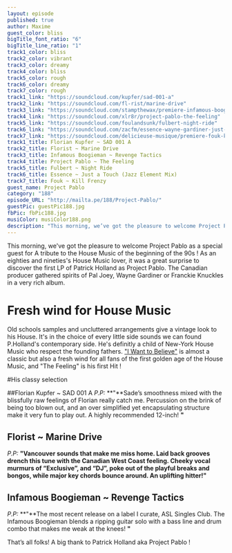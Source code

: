 ```yaml
---
layout: episode
published: true
author: Maxime
guest_color: bliss
bigTitle_font_ratio: "6"
bigTitle_line_ratio: "1"
track1_color: bliss
track2_color: vibrant
track3_color: dreamy
track4_color: bliss
track5_color: rough
track6_color: dreamy
track7_color: rough
track1_link: "https://soundcloud.com/kupfer/sad-001-a"
track2_link: "https://soundcloud.com/fl-rist/marine-drive"
track3_link: "https://soundcloud.com/stampthewax/premiere-infamous-boogieman-revenge-tactics"
track4_link: "https://soundcloud.com/xlr8r/project-pablo-the-feeling"
track5_link: "https://soundcloud.com/foulandsunk/fulbert-night-ride"
track6_link: "https://soundcloud.com/zacfm/essence-wayne-gardiner-just-a-touch-jazz-element-mix-strictly-rhythm"
track7_link: "https://soundcloud.com/delicieuse-musique/premiere-fouk-kill-frenzy"
track1_title: Florian Kupfer ~ SAD 001 A
track2_title: Florist ~ Marine Drive
track3_title: Infamous Boogieman ~ Revenge Tactics
track4_title: Project Pablo ~ The Feeling
track5_title: Fulbert ~ Night Ride
track6_title: Essence ~ Just a Touch (Jazz Element Mix)
track7_title: Fouk ~ Kill Frenzy
guest_name: Project Pablo
category: "188"
episode_URL: "http://mailta.pe/188/Project-Pablo/"
guestPic: guestPic188.jpg
fbPic: fbPic188.jpg
musiColor: musiColor188.png
description: "This morning, we’ve got the pleasure to welcome Project Pablo as a special guest for A tribute to the House Music of the beginning of the 90s ! As an eighties and nineties’s House Music lover, it was a great surprise to discover the first LP of Patrick Holland as Project Pablo. The Canadian producer gathered spirits of Pal Joey, Wayne Gardiner or Franckie Knuckles in a very rich album."
---
```





<p id="introduction">This morning, we've got the pleasure to welcome Project Pablo as a special guest for A tribute to the House Music of the beginning of the 90s ! As an eighties and nineties's House Music lover, it was a great surprise to discover the first LP of Patrick Holland as Project Pablo. The Canadian producer gathered spirits of Pal Joey, Wayne Gardiner or Franckie Knuckles in a very rich album. </p>

# Fresh wind for House Music

Old schools samples and uncluttered arrangements give a vintage look to his House. It's in the choice of every little side sounds we can found P.Holland's contemporary side. He's definitly a child of New-York House Music who respect the founding fathers. ["I Want to Believe"](https://soundcloud.com/projectpablo/sets/i-want-to-believe) is almost a classic but also a fresh wind for all fans of the first golden age of the House Music, and "The Feeling" is his first Hit ! 
 
#His classy selection

##Florian Kupfer ~ SAD 001 A
_P.P:_ **"**Sade’s smoothness mixed with the blissfully raw feelings of Florian really catch me. Percussion on the brink of being too blown out, and an over simplified yet encapsulating structure make it very fun to play out. A highly recommended 12-inch! **"**
 
## Florist ~ Marine Drive
_P.P:_ **"**Vancouver sounds that make me miss home. Laid back grooves drench this tune with the Canadian West Coast feeling. Cheeky vocal murmurs of “Exclusive”, and “DJ”, poke out of the playful breaks and bongos, while major key chords bounce around. An uplifting hitter!**"**
 
## Infamous Boogieman ~ Revenge Tactics
_P.P:_ **"**The most recent release on a label I curate, ASL Singles Club. The Infamous Boogieman blends a ripping guitar solo with a bass line and drum combo that makes me weak at the knees! **"**
 
<p id="outroduction">
That’s all folks! A big thank to Patrick Holland aka Project Pablo ! 
</p>
